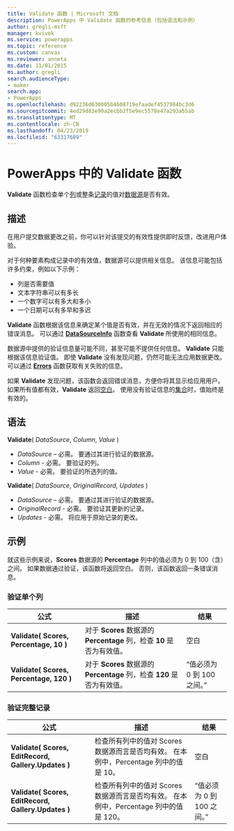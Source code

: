 ```yaml
---
title: Validate 函数 | Microsoft 文档
description: PowerApps 中 Validate 函数的参考信息（包括语法和示例）
author: gregli-msft
manager: kvivek
ms.service: powerapps
ms.topic: reference
ms.custom: canvas
ms.reviewer: anneta
ms.date: 11/01/2015
ms.author: gregli
search.audienceType:
- maker
search.app:
- PowerApps
ms.openlocfilehash: d92236d630005b4608719efaadef4537984bc3d6
ms.sourcegitcommit: 4ed29d83e90a2ecbb2f5e9ec5578e47a293a55ab
ms.translationtype: MT
ms.contentlocale: zh-CN
ms.lasthandoff: 04/23/2019
ms.locfileid: "63317689"
---
```

# <a name="validate-function-in-powerapps"></a>PowerApps 中的 Validate 函数
**Validate** 函数检查单个[列](../working-with-tables.md#columns)或整条[记录](../working-with-tables.md#records)的值对[数据源](../working-with-data-sources.md)是否有效。  

## <a name="description"></a>描述
在用户提交数据更改之前，你可以针对该提交的有效性提供即时反馈，改进用户体验。

对于何种要素构成记录中的有效值，数据源可以提供相关信息。 该信息可能包括许多约束，例如以下示例：

* 列是否需要值
* 文本字符串可以有多长
* 一个数字可以有多大和多小
* 一个日期可以有多早和多迟

**Validate** 函数根据该信息来确定某个值是否有效，并在无效的情况下返回相应的错误消息。 可以通过 **[DataSourceInfo](function-datasourceinfo.md)** 函数查看 **Validate** 所使用的相同信息。

数据源中提供的验证信息量可能不同，甚至可能不提供任何信息。 **Validate** 只能根据该信息验证值。 即使 **Validate** 没有发现问题，仍然可能无法应用数据更改。 可以通过 **[Errors](function-errors.md)** 函数获取有关失败的信息。

如果 **Validate** 发现问题，该函数会返回错误消息，方便你将其显示给应用用户。 如果所有值都有效，**Validate** 返回[空白](function-isblank-isempty.md)。 使用没有验证信息的[集合](../working-with-data-sources.md#collections)时，值始终是有效的。

## <a name="syntax"></a>语法
**Validate**( *DataSource*, *Column*, *Value* )

* *DataSource* – 必需。 要通过其进行验证的数据源。
* *Column* - 必需。 要验证的列。
* *Value* - 必需。 要验证的所选列的值。

**Validate**( *DataSource*, *OriginalRecord*, *Updates* )

* *DataSource* – 必需。 要通过其进行验证的数据源。
* *OriginalRecord* - 必需。  要验证其更新的记录。
* *Updates* - 必需。  将应用于原始记录的更改。

## <a name="examples"></a>示例
就这些示例来说，**Scores** 数据源的 **Percentage** 列中的值必须为 0 到 100（含）之间。 如果数据通过验证，该函数将返回空白。 否则，该函数返回一条错误消息。

### <a name="validate-with-a-single-column"></a>验证单个列

| 公式 | 描述 | 结果 |
| --- | --- | --- |
| **Validate( Scores, Percentage, 10 )** |对于 **Scores** 数据源的 **Percentage** 列，检查 **10** 是否为有效值。 |空白 |
| **Validate( Scores, Percentage, 120 )** |对于 **Scores** 数据源的 **Percentage** 列，检查 **120** 是否为有效值。 |“值必须为 0 到 100 之间。” |

### <a name="validate-with-a-complete-record"></a>验证完整记录

| 公式 | 描述 | 结果 |
| --- | --- | --- |
| **Validate( Scores, EditRecord, Gallery.Updates )** |检查所有列中的值对 Scores 数据源而言是否均有效。 在本例中，Percentage 列中的值是 10。 |空白 |
| **Validate( Scores, EditRecord, Gallery.Updates )** | 检查所有列中的值对 Scores 数据源而言是否均有效。 在本例中，Percentage 列中的值是 120。 |“值必须为 0 到 100 之间。” |

